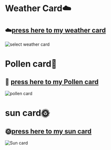  # Weather Card:cloud:

## ☁️[press here to my weather card](https://github.com/jrspowers/Homeassistant-config/blob/master/dashboards/dashboard1/weather_card/select_weather_card.yaml)

![select weather card](https://user-images.githubusercontent.com/60328474/118376252-20e61100-b5c7-11eb-8108-de15a39feb48.png)


# Pollen card🌳

## 🌳 [press here to my Pollen card](https://github.com/jrspowers/Homeassistant-config/blob/master/dashboards/dashboard1/weather_card/pollen_card.yaml)

![pollen card](https://user-images.githubusercontent.com/60328474/118173619-1a706180-b42e-11eb-9dcd-9607dff20326.png)

# sun card🌞

## 🌞[press here to my sun card](https://github.com/jrspowers/Homeassistant-config/blob/master/dashboards/dashboard1/sun_card/sun_card.yaml)

![Sun card](https://user-images.githubusercontent.com/60328474/119383213-583d7780-bcc3-11eb-98b0-6b8809922064.png)
